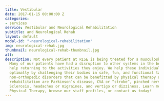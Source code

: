 ```yaml
---
title: Vestibular
date: 2017-01-15 00:00:00 Z
categories:
- services
service: Vestibular and Neurological Rehabilitation
subtitle: and Neurological Rehab
layout: default
modal-id: "-neurological-rehabilitation"
img: neurological-rehab.jpg
thumbnail: neurological-rehab-thumbnail.jpg
alt: 
description: Not every patient at RISE is being treated for a musculoskeletal disorder.
  Many of our patients have had a disruption to other systems in the body and need
  help returning to the activities they enjoy. We help these individuals function
  optimally by challenging their bodies in safe, fun, and functional tasks. Some common
  non-orthopedic disorders that can be benefitted by physical therapy and neurological
  rehabilitation are Parkinson’s disease, CVA or “stroke”, pinched nerves, Multiple
  Sclerosis, headaches or migraines, and vertigo or dizziness. Learn more about RISE
  Physical Therapy, browse our staff profiles, or contact us today!
---
```


